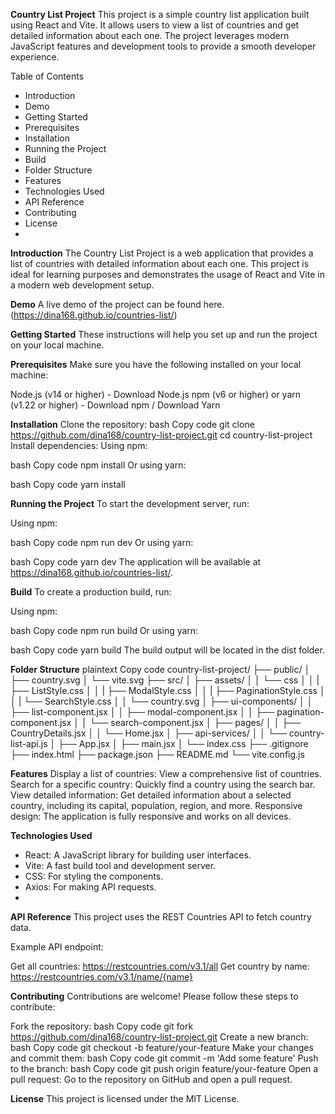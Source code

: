 **Country List Project**
This project is a simple country list application built using React and Vite. It allows users to view a list of countries and get detailed information about each one. The project leverages modern JavaScript features and development tools to provide a smooth developer experience.

Table of Contents
- Introduction
- Demo
- Getting Started
- Prerequisites
- Installation
- Running the Project
- Build
- Folder Structure
- Features
- Technologies Used
- API Reference
- Contributing
- License
- 
**Introduction**
The Country List Project is a web application that provides a list of countries with detailed information about each one. This project is ideal for learning purposes and demonstrates the usage of React and Vite in a modern web development setup.

**Demo** 
A live demo of the project can be found here. (https://dina168.github.io/countries-list/)

**Getting Started**
These instructions will help you set up and run the project on your local machine.

**Prerequisites**
Make sure you have the following installed on your local machine:

Node.js (v14 or higher) - Download Node.js
npm (v6 or higher) or yarn (v1.22 or higher) - Download npm / Download Yarn

**Installation**
Clone the repository:
bash
Copy code
git clone https://github.com/dina168/country-list-project.git
cd country-list-project
Install dependencies:
Using npm:

bash
Copy code
npm install
Or using yarn:

bash
Copy code
yarn install

**Running the Project**
To start the development server, run:

Using npm:

bash
Copy code
npm run dev
Or using yarn:

bash
Copy code
yarn dev
The application will be available at https://dina168.github.io/countries-list/.

**Build**
To create a production build, run:

Using npm:

bash
Copy code
npm run build
Or using yarn:

bash
Copy code
yarn build
The build output will be located in the dist folder.

**Folder Structure**
plaintext
Copy code
country-list-project/
├── public/
│   ├── country.svg
│   └── vite.svg
├── src/
│   ├── assets/
│   │   └── css
│   │   |   ├── ListStyle.css
│   │   |   ├── ModalStyle.css
│   │   |   ├── PaginationStyle.css
│   │   |   └── SearchStyle.css
│   │   └── country.svg
│   ├── ui-components/
│   │   ├── list-component.jsx
│   │   ├── modal-component.jsx
│   │   ├── pagination-component.jsx
│   │   └── search-component.jsx
│   ├── pages/
│   │   ├── CountryDetails.jsx
│   │   └── Home.jsx
│   ├── api-services/
│   │   └── country-list-api.js
│   ├── App.jsx
│   ├── main.jsx
│   └── index.css
├── .gitignore
├── index.html
├── package.json
├── README.md
└── vite.config.js

**Features**
Display a list of countries: View a comprehensive list of countries.
Search for a specific country: Quickly find a country using the search bar.
View detailed information: Get detailed information about a selected country, including its capital, population, region, and more.
Responsive design: The application is fully responsive and works on all devices.

**Technologies Used**
- React: A JavaScript library for building user interfaces.
- Vite: A fast build tool and development server.
- CSS: For styling the components.
- Axios: For making API requests.
- 
**API Reference**
This project uses the REST Countries API to fetch country data.

Example API endpoint:

Get all countries: https://restcountries.com/v3.1/all
Get country by name: https://restcountries.com/v3.1/name/{name}

**Contributing**
Contributions are welcome! Please follow these steps to contribute:

Fork the repository:
bash
Copy code
git fork https://github.com/dina168/country-list-project.git
Create a new branch:
bash
Copy code
git checkout -b feature/your-feature
Make your changes and commit them:
bash
Copy code
git commit -m 'Add some feature'
Push to the branch:
bash
Copy code
git push origin feature/your-feature
Open a pull request:
Go to the repository on GitHub and open a pull request.

**License**
This project is licensed under the MIT License.
